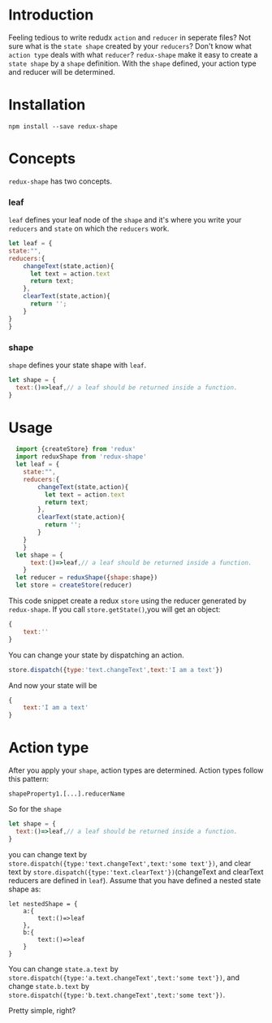 
# Introduction
Feeling tedious to write redudx `action` and `reducer` in seperate files?
Not sure what is the `state shape` created by your `reducers`?
Don't know what `action type` deals with what `reducer`?
`redux-shape` make it easy to create a `state shape` by a `shape` definition. With the `shape` defined, your action type and reducer will be determined. 

# Installation
```
npm install --save redux-shape
```

# Concepts
`redux-shape` has two concepts.

### leaf
`leaf` defines your leaf node of the `shape` and it's where you write your `reducers` and  `state` on which the `reducers` work. 
```js
let leaf = {
state:"",
reducers:{
	changeText(state,action){
	  let text = action.text
	  return text;
	},
	clearText(state,action){
	  return '';
	}
}
}
```

### shape
`shape` defines your state shape with `leaf`.
```js
let shape = {
  text:()=>leaf,// a leaf should be returned inside a function.
}
```

# Usage
```js
  import {createStore} from 'redux'
  import reduxShape from 'redux-shape'
  let leaf = {
	state:"",
	reducers:{
		changeText(state,action){
		  let text = action.text
		  return text;
		},
		clearText(state,action){
		  return '';
		}
	}
	}
  let shape = {
	  text:()=>leaf,// a leaf should be returned inside a function.
	}
  let reducer = reduxShape({shape:shape})
  let store = createStore(reducer)
```
This code snippet create a  redux `store` using the reducer generated by `redux-shape`. 
If you call `store.getState()`,you will get an object:
```js
{
	text:''
}
```
You can change your state by dispatching an action.
```js
store.dispatch({type:'text.changeText',text:'I am a text'})
```
And now your state will be
```js
{
	text:'I am a text'
}
```

# Action type
After you apply your `shape`, action types are determined. Action types follow this pattern:
```
shapeProperty1.[...].reducerName
```
So for the `shape`
```js
let shape = {
  text:()=>leaf,// a leaf should be returned inside a function.
}
```
you can change text by `store.dispatch({type:'text.changeText',text:'some text'})`, and clear text by `store.dispatch({type:'text.clearText'})`(changeText and clearText reducers are defined in `leaf`).
Assume that you have defined a nested state shape as:
```
let nestedShape = {
	a:{
		text:()=>leaf
	},
	b:{
		text:()=>leaf
	}
}
```
You can change `state.a.text` by `store.dispatch({type:'a.text.changeText',text:'some text'})`, and change `state.b.text` by `store.dispatch({type:'b.text.changeText',text:'some text'})`.

Pretty simple, right?




